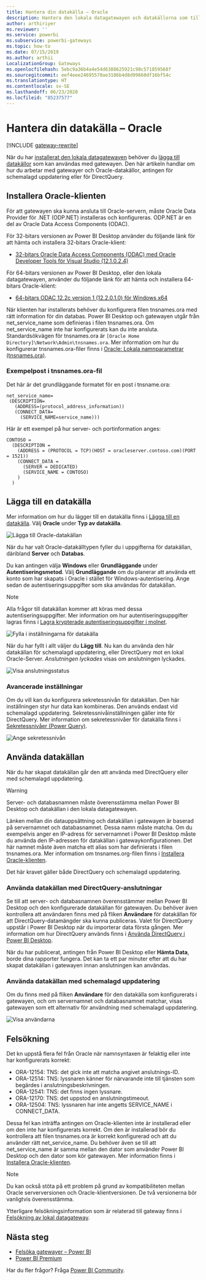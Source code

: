 ```yaml
---
title: Hantera din datakälla – Oracle
description: Hantera den lokala datagatewayen och datakällorna som tillhör denna gateway.
author: arthiriyer
ms.reviewer: ''
ms.service: powerbi
ms.subservice: powerbi-gateways
ms.topic: how-to
ms.date: 07/15/2019
ms.author: arthii
LocalizationGroup: Gateways
ms.openlocfilehash: 5ebc9a36b4a4e54d6388625921c98c571859568f
ms.sourcegitcommit: eef4eee24695570ae3186b4d8d99660df16bf54c
ms.translationtype: HT
ms.contentlocale: sv-SE
ms.lasthandoff: 06/23/2020
ms.locfileid: "85237577"
---
```

# <a name="manage-your-data-source---oracle"></a>Hantera din datakälla – Oracle

[!INCLUDE [gateway-rewrite](../includes/gateway-rewrite.md)]

När du har [installerat den lokala datagatewayen](/data-integration/gateway/service-gateway-install) behöver du [lägga till datakällor](service-gateway-data-sources.md#add-a-data-source) som kan användas med gatewayen. Den här artikeln handlar om hur du arbetar med gatewayer och Oracle-datakällor, antingen för schemalagd uppdatering eller för DirectQuery.

## <a name="install-the-oracle-client"></a>Installera Oracle-klienten

För att gatewayen ska kunna ansluta till Oracle-servern, måste Oracle Data Provider för .NET (ODP.NET) installeras och konfigureras. ODP.NET är en del av Oracle Data Access Components (ODAC).

För 32-bitars versionen av Power BI Desktop använder du följande länk för att hämta och installera 32-bitars Oracle-klient:

* [32-bitars Oracle Data Access Components (ODAC) med Oracle Developer Tools för Visual Studio (12.1.0.2.4)](https://www.oracle.com/technetwork/topics/dotnet/utilsoft-086879.html)

För 64-bitars versionen av Power BI Desktop, eller den lokala datagatewayen, använder du följande länk för att hämta och installera 64-bitars Oracle-klient:

* [64-bitars ODAC 12.2c version 1 (12.2.0.1.0) för Windows x64](https://www.oracle.com/technetwork/database/windows/downloads/index-090165.html)

När klienten har installerats behöver du konfigurera filen tnsnames.ora med rätt information för din databas. Power BI Desktop och gatewayen utgår från net_service_name som definieras i filen tnsnames.ora. Om net_service_name inte har konfigurerats kan du inte ansluta. Standardsökvägen för tnsnames.ora är `[Oracle Home Directory]\Network\Admin\tnsnames.ora`. Mer information om hur du konfigurerar tnsnames.ora-filer finns i [Oracle: Lokala namnparametrar (tnsnames.ora)](https://docs.oracle.com/cd/B28359_01/network.111/b28317/tnsnames.htm).

### <a name="example-tnsnamesora-file-entry"></a>Exempelpost i tnsnames.ora-fil

Det här är det grundläggande formatet för en post i tnsname.ora:

```
net_service_name=
 (DESCRIPTION=
   (ADDRESS=(protocol_address_information))
   (CONNECT_DATA=
     (SERVICE_NAME=service_name)))
```

Här är ett exempel på hur server- och portinformation anges:

```
CONTOSO =
  (DESCRIPTION =
    (ADDRESS = (PROTOCOL = TCP)(HOST = oracleserver.contoso.com)(PORT = 1521))
    (CONNECT_DATA =
      (SERVER = DEDICATED)
      (SERVICE_NAME = CONTOSO)
    )
  )
```

## <a name="add-a-data-source"></a>Lägga till en datakälla

Mer information om hur du lägger till en datakälla finns i [Lägga till en datakälla](service-gateway-data-sources.md#add-a-data-source). Välj **Oracle** under **Typ av datakälla**.

![Lägga till Oracle-datakällan](media/service-gateway-onprem-manage-oracle/data-source-oracle.png)

När du har valt Oracle-datakälltypen fyller du i uppgifterna för datakällan, däribland **Server** och **Databas**. 

Du kan antingen välja **Windows** eller **Grundläggande** under **Autentiseringsmetod**. Välj **Grundläggande** om du planerar att använda ett konto som har skapats i Oracle i stället för Windows-autentisering. Ange sedan de autentiseringsuppgifter som ska användas för datakällan.

> [!NOTE]
> Alla frågor till datakällan kommer att köras med dessa autentiseringsuppgifter. Mer information om hur autentiseringsuppgifter lagras finns i [Lagra krypterade autentiseringsuppgifter i molnet](service-gateway-data-sources.md#store-encrypted-credentials-in-the-cloud).

![Fylla i inställningarna för datakälla](media/service-gateway-onprem-manage-oracle/data-source-oracle2.png)

När du har fyllt i allt väljer du **Lägg till**. Nu kan du använda den här datakällan för schemalagd uppdatering, eller DirectQuery mot en lokal Oracle-Server. *Anslutningen lyckades* visas om anslutningen lyckades.

![Visa anslutningsstatus](media/service-gateway-onprem-manage-oracle/datasourcesettings4.png)

### <a name="advanced-settings"></a>Avancerade inställningar

Om du vill kan du konfigurera sekretessnivån för datakällan. Den här inställningen styr hur data kan kombineras. Den används endast vid schemalagd uppdatering. Sekretessnivåinställningen gäller inte för DirectQuery. Mer information om sekretessnivåer för datakälla finns i [Sekretessnivåer (Power Query)](https://support.office.com/article/Privacy-levels-Power-Query-CC3EDE4D-359E-4B28-BC72-9BEE7900B540).

![Ange sekretessnivån](media/service-gateway-onprem-manage-oracle/datasourcesettings9.png)

## <a name="use-the-data-source"></a>Använda datakällan

När du har skapat datakällan går den att använda med DirectQuery eller med schemalagd uppdatering.

> [!WARNING]
> Server- och databasnamnen måste överensstämma mellan Power BI Desktop och datakällan i den lokala datagatewayen.

Länken mellan din datauppsättning och datakällan i gatewayen är baserad på servernamnet och databasnamnet. Dessa namn måste matcha. Om du exempelvis anger en IP-adress för servernamnet i Power BI Desktop måste du använda den IP-adressen för datakällan i gatewaykonfigurationen. Det här namnet måste även matcha ett alias som har definierats i filen tnsnames.ora. Mer information om tnsnames.org-filen finns i [Installera Oracle-klienten](#install-the-oracle-client).

Det här kravet gäller både DirectQuery och schemalagd uppdatering.

### <a name="use-the-data-source-with-directquery-connections"></a>Använda datakällan med DirectQuery-anslutningar

Se till att server- och databasnamnen överensstämmer mellan Power BI Desktop och den konfigurerade datakällan för gatewayen. Du behöver även kontrollera att användaren finns med på fliken **Användare** för datakällan för att DirectQuery-datamängder ska kunna publiceras. Valet för DirectQuery uppstår i Power BI Desktop när du importerar data första gången. Mer information om hur DirectQuery används finns i [Använda DirectQuery i Power BI Desktop](desktop-use-directquery.md).

När du har publicerat, antingen från Power BI Desktop eller **Hämta Data**, borde dina rapporter fungera. Det kan ta ett par minuter efter att du har skapat datakällan i gatewayen innan anslutningen kan användas.

### <a name="use-the-data-source-with-scheduled-refresh"></a>Använda datakällan med schemalagd uppdatering

Om du finns med på fliken **Användare** för den datakälla som konfigurerats i gatewayen, och om servernamnet och databasnamnet matchar, visas gatewayen som ett alternativ för användning med schemalagd uppdatering.

![Visa användarna](media/service-gateway-onprem-manage-oracle/powerbi-gateway-enterprise-schedule-refresh.png)

## <a name="troubleshooting"></a>Felsökning

Det kn uppstå flera fel från Oracle när namnsyntaxen är felaktig eller inte har konfigurerats korrekt:

* ORA-12154: TNS: det gick inte att matcha angivet anslutnings-ID.
* ORA-12514: TNS: lyssnaren känner för närvarande inte till tjänsten som begärdes i anslutningsbeskrivningen.
* ORA-12541: TNS: det finns ingen lyssnare.
* ORA-12170: TNS: det uppstod en anslutningstimeout.
* ORA-12504: TNS: lyssnaren har inte angetts SERVICE_NAME i CONNECT_DATA.

Dessa fel kan inträffa antingen om Oracle-klienten inte är installerad eller om den inte har konfigurerats korrekt. Om den är installerad bör du kontrollera att filen tnsnames.ora är korrekt konfigurerad och att du använder rätt net_service_name. Du behöver även se till att net_service_name är samma mellan den dator som använder Power BI Desktop och den dator som kör gatewayen. Mer information finns i [Installera Oracle-klienten](#install-the-oracle-client).

> [!NOTE]
> Du kan också stöta på ett problem på grund av kompatibiliteten mellan Oracle serverversionen och Oracle-klientversionen. De två versionerna bör vanligtvis överensstämma.

Ytterligare felsökningsinformation som är relaterad till gateway finns i [Felsökning av lokal datagateway](/data-integration/gateway/service-gateway-tshoot).

## <a name="next-steps"></a>Nästa steg

* [Felsöka gatewayer – Power BI](service-gateway-onprem-tshoot.md)
* [Power BI Premium](../admin/service-premium-what-is.md)

Har du fler frågor? Fråga [Power BI Community](https://community.powerbi.com/).
